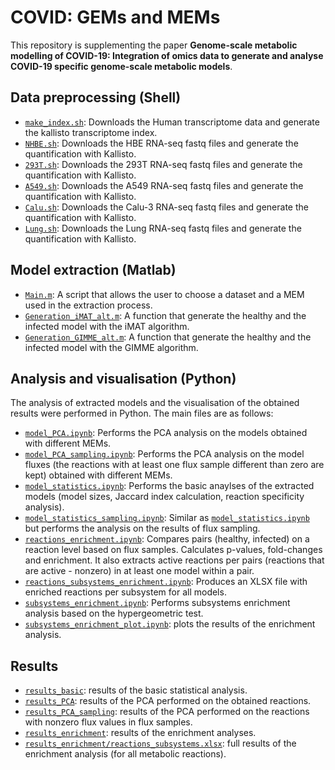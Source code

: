 # COVID: GEMs and MEMs

This repository is supplementing the paper **Genome-scale metabolic modelling of COVID-19: Integration of omics data to generate and analyse COVID-19 specific genome-scale metabolic models**. 


## Data preprocessing (Shell)
* [`make_index.sh`](/Code/Linux/make_index.sh): Downloads the Human transcriptome data and generate the kallisto transcriptome index. 
* [`NHBE.sh`](/Code/Linux/NHBE.sh): Downloads the HBE RNA-seq fastq files and generate the quantification with Kallisto.
* [`293T.sh`](/Code/Linux/293T.sh): Downloads the 293T RNA-seq fastq files and generate the quantification with Kallisto. 
* [`A549.sh`](/Code/Linux/A549.sh): Downloads the A549 RNA-seq fastq files and generate the quantification with Kallisto. 
* [`Calu.sh`](/Code/Linux/Calu.sh): Downloads the Calu-3 RNA-seq fastq files and generate the quantification with Kallisto.  
* [`Lung.sh`](/Code/Linux/Lung.sh): Downloads the Lung RNA-seq fastq files and generate the quantification with Kallisto. 

## Model extraction (Matlab)
* [`Main.m`](/Code/Matlab/Main.m): A script that allows the user to choose a dataset and a MEM used in the extraction process.
* [`Generation_iMAT_alt.m`](/Code/Matlab/Generation_iMAT_alt.m): A function that generate the healthy and the infected model with the iMAT algorithm.
* [`Generation_GIMME_alt.m`](/Code/Matlab/Generation_Gimme_alt.m): A function that generate the healthy and the infected model with the GIMME algorithm.

## Analysis and visualisation (Python)
The analysis of extracted models and the visualisation of the obtained results were performed in Python. The main files are as follows:
* [`model_PCA.ipynb`](model_PCA.ipynb): Performs the PCA analysis on the models obtained with different MEMs.
* [`model_PCA_sampling.ipynb`](model_PCA_sampling.ipynb): Performs the PCA analysis on the model fluxes (the reactions with at least one flux sample different than zero are kept) obtained with different MEMs.
* [`model_statistics.ipynb`](model_statistics.ipynb): Performs the basic anaylses of the extracted models (model sizes, Jaccard index calculation, reaction specificity analysis).
* [`model_statistics_sampling.ipynb`](model_statistics_sampling.ipynb): Similar as [`model_statistics.ipynb`](model_statistics.ipynb) but performs the analysis on the results of flux sampling.
* [`reactions_enrichment.ipynb`](reactions_enrichment.ipynb): Compares pairs (healthy, infected) on a reaction level based on flux samples. Calculates p-values, fold-changes and enrichment. It also extracts active reactions per pairs (reactions that are active - nonzero) in at least one model within a pair.
* [`reactions_subsystems_enrichment.ipynb`](reactions_subsystems_enrichment.ipynb): Produces an XLSX file with enriched reactions per subsystem for all models.
* [`subsystems_enrichment.ipynb`](subsystems_enrichment.ipynb): Performs subsystems enrichment analysis based on the hypergeometric test.
* [`subsystems_enrichment_plot.ipynb`](subsystems_enrichment_plot.ipynb): plots the results of the enrichment analysis.

## Results
* [`results_basic`](results_basic): results of the basic statistical analysis.
* [`results_PCA`](results_PCA): results of the PCA performed on the obtained reactions.
* [`results_PCA_sampling`](results_PCA_sampling): results of the PCA performed on the reactions with nonzero flux values in flux samples.
* [`results_enrichment`](results_enrichment): results of the enrichment analyses.
* [`results_enrichment/reactions_subsystems.xlsx`](results_enrichment/reactions_subsystems.xlsx): full results of the enrichment analysis (for all metabolic reactions).
